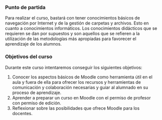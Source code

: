 ### Punto de partida

Para realizar el curso, bastará con tener conocimientos básicos de navegación por Internet y de la gestión de carpetas y archivos. Esto en cuanto a conocimientos informáticos. Los conocimientos didácticos que se requieren se dan por supuestos y son aquellos que se refieren a la utilización de las metodologías más apropiadas para favorecer el aprendizaje de los alumnos.

### Objetivos del curso

Durante este curso intentaremos conseguir los siguientes objetivos:

1. Conocer los aspectos básicos de Moodle como herramienta útil en el aula y fuera de ella para ofrecer los recursos y herramientas de comunicación y colaboración necesarias y guiar al alumnado en su proceso de aprendizaje. 
2. Aprender a preparar un curso en Moodle con el permiso de profesor con permiso de edición.
3. Reflexionar sobre las posibilidades que ofrece Moodle para los docentes.



